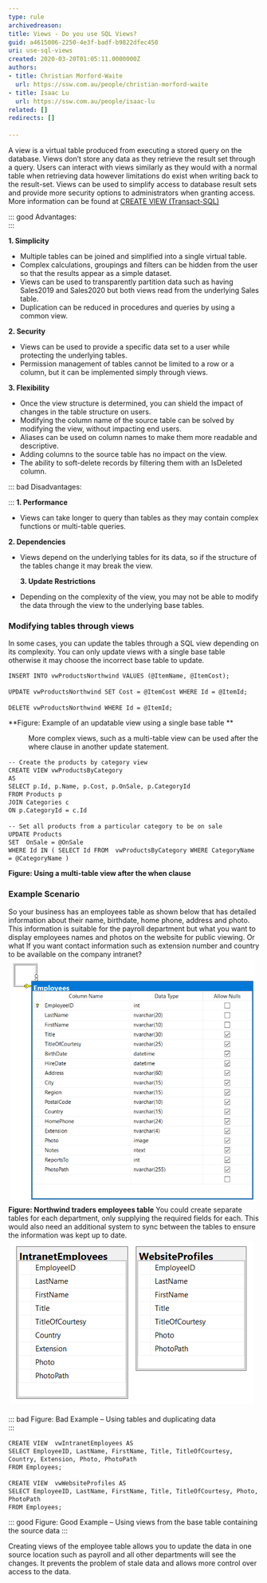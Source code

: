 ```yaml
---
type: rule
archivedreason: 
title: Views - Do you use SQL Views?
guid: a4615006-2250-4e3f-badf-b9822dfec450
uri: use-sql-views
created: 2020-03-20T01:05:11.0000000Z
authors:
- title: Christian Morford-Waite
  url: https://ssw.com.au/people/christian-morford-waite
- title: Isaac Lu
  url: https://ssw.com.au/people/isaac-lu
related: []
redirects: []

---
```


A view is a virtual table produced from executing a stored query on the database. Views don’t store any data as they retrieve the result set through a query. Users can interact with views similarly as they would with a normal table when retrieving data however limitations do exist when writing back to the result-set. Views can be used to simplify access to database result sets and provide more security options to administrators when granting access. More information can be found at [CREATE VIEW (Transact-SQL)](https://docs.microsoft.com/en-us/sql/t-sql/statements/create-view-transact-sql?view=sql-server-ver15)



<!--endintro-->


::: good
Advantages:  
:::

**1. Simplicity**

* Multiple tables can be joined and simplified into a single virtual table.
* Complex calculations, groupings and filters can be hidden from the user so that the results appear as a simple dataset.
* Views can be used to transparently partition data such as having Sales2019 and Sales2020 but both views read from the underlying Sales table.
* Duplication can be reduced in procedures and queries by using a common view.

 
 **2. Security** 

* Views can be used to provide a specific data set to a user while protecting the underlying tables.
* Permission management of tables cannot be limited to a row or a column, but it can be implemented simply through views.

 
 **3. Flexibility** 

* Once the view structure is determined, you can shield the impact of changes in the table structure on users.
* Modifying the column name of the source table can be solved by modifying the view, without impacting end users.
* Aliases can be used on column names to make them more readable and descriptive.
* Adding columns to the source table has no impact on the view.
* The ability to soft-delete records by filtering them with an IsDeleted column.






::: bad
Disadvantages:

:::
 **1. Performance** 

* Views can take longer to query than tables as they may contain complex functions or multi-table queries.

  

  

 **2. Dependencies** 

* Views depend on the underlying tables for its data, so if the structure of the tables change it may break the view.

  **3. Update Restrictions** 

* Depending on the complexity of the view, you may not be able to modify the data through the view to the underlying base tables.

  



### Modifying tables through views

In some cases, you can update the tables through a SQL view depending on its complexity. 
You can only update views with a single base table otherwise it may choose the incorrect base table to update.




```
INSERT INTO vwProductsNorthwind VALUES (@ItemName, @ItemCost);

UPDATE vwProductsNorthwind SET Cost = @ItemCost WHERE Id = @ItemId;

DELETE vwProductsNorthwind WHERE Id = @ItemId;
```


 **Figure: Example of an updatable view using a single base table
** <dd><p class="ssw15-rteElement-P">More complex views, such as a multi-table view can be used after the where clause in another update statement.</p></dd>


```
-- Create the products by category view
CREATE VIEW vwProductsByCategory
AS
SELECT p.Id, p.Name, p.Cost, p.OnSale, p.CategoryId
FROM Products p
JOIN Categories c
ON p.CategoryId = c.Id

-- Set all products from a particular category to be on sale
UPDATE Products
SET  OnSale = @OnSale
WHERE Id IN ( SELECT Id FROM  vwProductsByCategory WHERE CategoryName = @CategoryName )
```


 **Figure: Using a multi-table view after the when clause** 
### Example Scenario


So your business has an employees table as shown below that has detailed information about their name, birthdate, home phone, address and photo. This information is suitable for the payroll department but what you want to display employees names and photos on the website for public viewing. Or what If you want contact information such as extension number and country to be available on the company intranet?
<img src="ViewsSqlEmployeesTable.png" alt="ViewsSqlEmployeesTable.png" style="margin:5px;width:491px;height:481px;">
 **Figure: Northwind traders employees table** 
You could create separate tables for each department, only supplying the required fields for each. 
This would also need an additional system to sync between the tables to ensure the information was kept up to date.
<img src="ViewsSqlTables.png" alt="ViewsSqlTables.png" style="margin:5px;">

::: bad
Figure: Bad Example – Using tables and duplicating data  
:::



```
CREATE VIEW  vwIntranetEmployees AS  
SELECT EmployeeID, LastName, FirstName, Title, TitleOfCourtesy, Country, Extension, Photo, PhotoPath   
FROM Employees;  

CREATE VIEW  vwWebsiteProfiles AS  
SELECT EmployeeID, LastName, FirstName, Title, TitleOfCourtesy, Photo, PhotoPath
FROM Employees;
```




::: good
Figure: Good Example – Using views from the base table containing the source data
:::

Creating views of the employee table allows you to update the data in one source location such as payroll and all other departments will see the changes. It prevents the problem of stale data and allows more control over access to the data.
